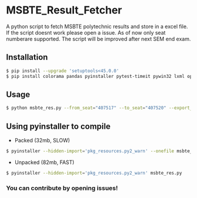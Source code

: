 # MSBTE_Result_Fetcher
A python script to fetch MSBTE polytechnic results and store in a excel file. If the script doesnt work 
please open a issue. As of now only seat numberare supported. The script will be improved after next SEM end exam.

## Installation
```bash
$ pip install --upgrade 'setuptools<45.0.0'
$ pip install colorama pandas pyinstaller pytest-timeit pywin32 lxml openpyxl
```

## Usage
```bash
$ python msbte_res.py --from_seat="407517" --to_seat="407520" --export_file_name="dataout1"
```

## Using pyinstaller to compile

- Packed (32mb, SLOW)
```bash
$ pyinstaller --hidden-import='pkg_resources.py2_warn' --onefile msbte_res.py
```

- Unpacked (82mb, FAST)
```bash
$ pyinstaller --hidden-import='pkg_resources.py2_warn' msbte_res.py
```

### You can contribute by opening issues!

